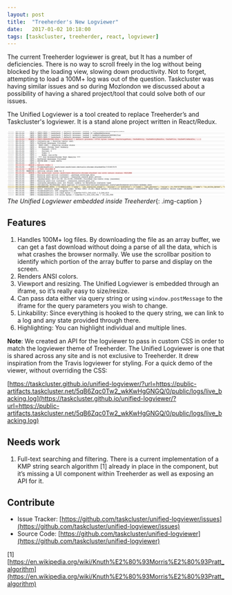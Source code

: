 ```yaml
---
layout: post
title:  "Treeherder's New Logviewer"
date:   2017-01-02 10:18:00
tags: [taskcluster, treeherder, react, logviewer]
---
```

The current Treeherder logviewer is great, but It has a number of deficiencies. There is no way to scroll freely in the log without being blocked by the loading view, slowing down productivity. Not to forget, attempting to load a 100M+ log was out of the question. Taskcluster was having similar issues and so during Mozlondon we discussed about a possibility of having a shared project/tool that could solve both of our issues.

The Unified Logviewer is a tool created to replace Treeherder’s and Taskcluster's logviewer. It is a stand alone project written in React/Redux.

![Unified Logviewer](/assets/images/log-viewer/unified-logviewer.png)
*The Unified Logviewer embedded inside Treeherder*{: .img-caption }

## Features
1. Handles 100M+ log files. By downloading the file as an array buffer, we can get a fast download without doing a parse of all the data, which is what crashes the browser normally. We use the scrollbar position to identify which portion of the array buffer to parse and display on the screen.
2. Renders ANSI colors.
3. Viewport and resizing. The Unified Logviewer is embedded through an iframe, so it’s really easy to size/resize.
4. Can pass data either via query string or using `window.postMessage` to the iframe for the query parameters you wish to change.
5. Linkability: Since everything is hooked to the query string, we can link to a log and any state provided through there.
6. Highlighting: You can highlight individual and multiple lines.

**Note**: We created an API for the logviewer to pass in custom CSS in order to match the logviewer theme of Treeherder. The Unified Logviewer is one that is shared across any site and is not exclusive to Treeherder. It drew inspiration from the Travis logviewer for styling. For a quick demo of the viewer, without overriding the CSS:

[https://taskcluster.github.io/unified-logviewer/?url=https://public-artifacts.taskcluster.net/5qB6Zqc0Tw2_wkKwHgGNGQ/0/public/logs/live_backing.log](https://taskcluster.github.io/unified-logviewer/?url=https://public-artifacts.taskcluster.net/5qB6Zqc0Tw2_wkKwHgGNGQ/0/public/logs/live_backing.log)

## Needs work
1. Full-text searching and filtering. There is a current implementation of a KMP string search algorithm [1] already in place in the component, but it’s missing a UI component within Treeherder as well as exposing an API for it.

## Contribute
* Issue Tracker: [https://github.com/taskcluster/unified-logviewer/issues](https://github.com/taskcluster/unified-logviewer/issues)
* Source Code: [https://github.com/taskcluster/unified-logviewer](https://github.com/taskcluster/unified-logviewer)

[1] [https://en.wikipedia.org/wiki/Knuth%E2%80%93Morris%E2%80%93Pratt_algorithm](https://en.wikipedia.org/wiki/Knuth%E2%80%93Morris%E2%80%93Pratt_algorithm)
